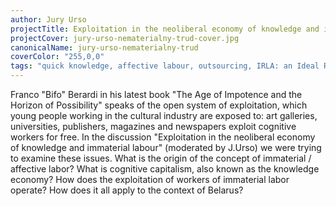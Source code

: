 ```yaml
---
author: Jury Urso
projectTitle: Exploitation in the neoliberal economy of knowledge and immaterial labour. Discussion
projectCover: jury-urso-nematerialny-trud-cover.jpg
canonicalName: jury-urso-nematerialny-trud
coverColor: "255,0,0"
tags: "quick knowledge, affective labour, outsourcing, IRLA: an Ideal Rejection Letter to an Artist, National Academy of Sciences as witch, places of transparency, tongue and teeth of creativity, HTP"
---
```


Franco "Bifo" Berardi in his latest book "The Age of Impotence and the Horizon of Possibility" speaks of the open system of exploitation, which young people working in the cultural industry are exposed to: art galleries, universities, publishers, magazines and newspapers exploit cognitive workers for free. In the discussion "Exploitation in the neoliberal economy of knowledge and immaterial labour" (moderated by J.Urso) we were trying to examine these issues. What is the origin of the concept of immaterial / affective labor? What is cognitive capitalism, also known as the knowledge economy? How does the exploitation of workers of immaterial labor operate? How does it all apply to the context of Belarus?
